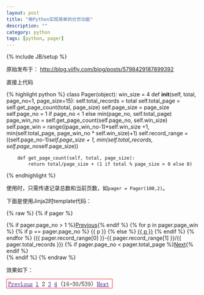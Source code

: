 ```yaml
---
layout: post
title: "用Python实现简单的分页功能"
description: ""
category: python
tags: [python, pager]
---
```

{% include JB/setup %}

原始发布于： http://blog.viifly.com/blog/posts/5798429187899392

直接上代码 

{% highlight python %}
    class Pager(object):
        win_size = 4
        def __init__(self, total, page_no=1, page_size=15):
            self.total_records = total
            self.total_page = self.get_page_count(total, page_size)
            self.page_size = page_size
            self.page_no = 1 if page_no < 1 else min(page_no, self.total_page)
            page_win_no = self.get_page_count(self.page_no, self.win_size)
            self.page_win = range((page_win_no-1)*self.win_size +1, min(self.total_page, page_win_no * self.win_size)+1)
            self.record_range = ((self.page_no-1)*self.page_size + 1, min(self.total_records, self.page_no*self.page_size))

        def get_page_count(self, total, page_size):
            return total/page_size + (1 if total % page_size > 0 else 0)
{% endhighlight %}

使用时，只需传递记录总数和当前页数，如`pager = Pager(100,2)`。

下面是使用Jinja2时template代码：

{% raw %}
    {% if pager %}
    <div>
      {% if pager.page_no > 1 %}<a href="?page={{ pager.page_no-1 }}">Previous</a>{% endif %}
      {% for p in pager.page_win %} 
      {% if p == pager.page_no %}
      <span>{{ p }}</span>
      {% else %}
      <a href="?page={{ p }}">{{ p }}</a>
      {% endif %}
      {% endfor %}
      ({{ pager.record_range[0] }}-{{ pager.record_range[1] }}/{{ pager.total_records }})
      {% if pager.page_no < pager.total_page %}<a href="?page={{ pager.page_no + 1}}">Next</a>{% endif %}
    </div>
    {% endif %}
{% endraw %}  

效果如下：

![简单分页](/images/post/pager.png)


